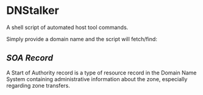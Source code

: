 # DNStalker
A shell script of automated host tool commands.

Simply provide a domain name and the script will fetch/find:

## *SOA Record*
A Start of Authority record is a type of resource record in the Domain Name System containing administrative information about the zone, especially regarding zone transfers.
